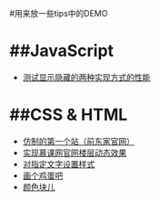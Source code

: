 #用来放一些tips中的DEMO

##JavaScript
========
- [测试显示隐藏的两种实现方式的性能](http://374632897.github.io/just-some-tips/DEMO/测试显示隐藏的两种实现方式的性能.html)


##CSS & HTML
========
- [仿制的第一个站（前东家官网）](http://374632897.github.io/rgrms/)
- [实现慕课网官网楼层动态效果](http://374632897.github.io/just-some-tips/DEMO/testGradint.html)
- [对指定文字设置样式](http://374632897.github.io/just-some-tips/DEMO/index123.html)
- [画个鸡蛋吧](http://374632897.github.io/just-some-tips/DEMO/drawAEgg.html)
- [颜色块儿](http://374632897.github.io/just-some-tips/src/color.html)
